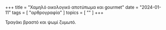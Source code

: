 +++
title = "Χαμηλό οικολογικό αποτύπωμα και gourmet"
date = "2024-01-11"
tags = [ "αρθρογραφία" ]
topics = [ "" ]
+++

Τραγάκι βραστό και ψωμί ζυμωτό.
<blockquote class="imgur-embed-pub" lang="en" data-id="G1ffj6r"><a href="//imgur.com/G1ffj6r"></a></blockquote><script async src="//s.imgur.com/min/embed.js" charset="utf-8"></script>
